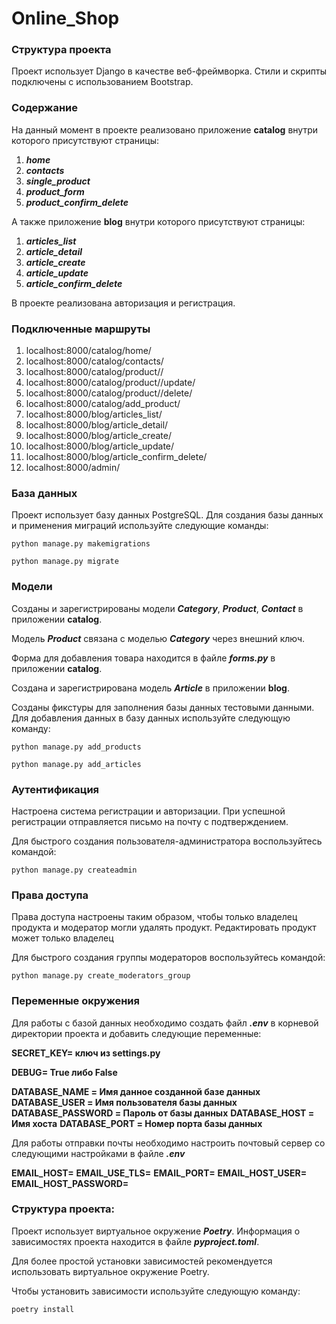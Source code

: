 # Online_Shop

### Структура проекта

Проект использует Django в качестве веб-фреймворка. Стили и скрипты подключены с использованием Bootstrap.

### Содержание

На данный момент в проекте реализовано приложение **catalog** внутри которого присутствуют страницы:

1. ***home***
2. ***contacts***
3. ***single_product***
4. ***product_form***
5. ***product_confirm_delete***

А также приложение **blog** внутри которого присутствуют страницы:

1. ***articles_list***
2. ***article_detail***
3. ***article_create***
4. ***article_update***
5. ***article_confirm_delete***

В проекте реализована авторизация и регистрация.

### Подключенные маршруты

1. localhost:8000/catalog/home/
2. localhost:8000/catalog/contacts/
3. localhost:8000/catalog/product/<pk>/
4. localhost:8000/catalog/product/<pk>/update/
5. localhost:8000/catalog/product/<pk>/delete/
6. localhost:8000/catalog/add_product/
7. localhost:8000/blog/articles_list/
8. localhost:8000/blog/article_detail/
9. localhost:8000/blog/article_create/
10. localhost:8000/blog/article_update/
11. localhost:8000/blog/article_confirm_delete/
12. localhost:8000/admin/

### База данных
Проект использует базу данных PostgreSQL. Для создания базы данных и применения миграций используйте следующие команды:

```
python manage.py makemigrations
```

```
python manage.py migrate
```

### Модели
Созданы и зарегистрированы модели ***Category***, ***Product***, ***Contact*** в приложении **catalog**.

Модель ***Product*** связана с моделью ***Category*** через внешний ключ.

Форма для добавления товара находится в файле ***forms.py*** в приложении **catalog**.

Создана и зарегистрирована модель ***Article*** в приложении **blog**.

Созданы фикстуры для заполнения базы данных тестовыми данными. Для добавления данных в базу данных используйте следующую команду:

```
python manage.py add_products
```

```
python manage.py add_articles
```

### Аутентификация

Настроена система регистрации и авторизации. При успешной регистрации отправляется письмо на почту с подтверждением.

Для быстрого создания пользователя-администратора воспользуйтесь командой:

```
python manage.py createadmin
```

### Права доступа

Права доступа настроены таким образом, чтобы только владелец продукта и модератор могли удалять продукт. Редактировать продукт может только владелец

Для быстрого создания группы модераторов воспользуйтесь командой:

```
python manage.py create_moderators_group
```

### Переменные окружения

Для работы с базой данных необходимо создать файл ***.env*** в корневой директории проекта и добавить следующие переменные:

**SECRET_KEY= ключ из settings.py**

**DEBUG= True либо False**

**DATABASE_NAME = Имя данное созданной базе данных**
**DATABASE_USER = Имя пользователя базы данных**
**DATABASE_PASSWORD = Пароль от базы данных**
**DATABASE_HOST = Имя хоста**
**DATABASE_PORT = Номер порта базы данных**

Для работы отправки почты необходимо настроить почтовый сервер со следующими настройками в файле ***.env***

**EMAIL_HOST=**
**EMAIL_USE_TLS=**
**EMAIL_PORT=**
**EMAIL_HOST_USER=**
**EMAIL_HOST_PASSWORD=**

### Структура проекта:

Проект использует виртуальное окружение ***Poetry***. Информация о зависимостях проекта
находится в файле ***pyproject.toml***. 

Для более простой установки зависимостей рекомендуется использовать виртуальное окружение
Poetry. 

Чтобы установить зависимости используйте  следующую команду:

```
poetry install
```